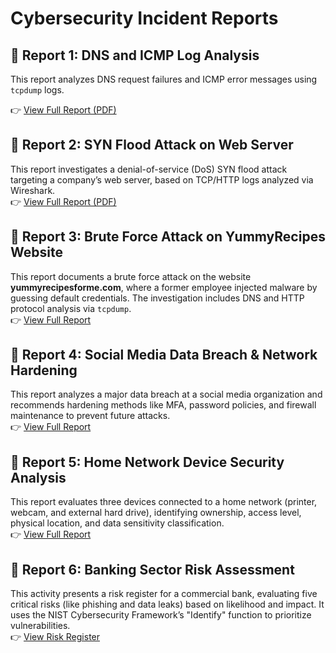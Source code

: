# Cybersecurity Incident Reports

## 📄 Report 1: DNS and ICMP Log Analysis

This report analyzes DNS request failures and ICMP error messages using `tcpdump` logs.

👉 [View Full Report (PDF)](./Incident_report_network_analysis/Cybersecurity_Incident_Report_Network_Traffic_Analysis.pdf)

## 📄 Report 2: SYN Flood Attack on Web Server
This report investigates a denial-of-service (DoS) SYN flood attack targeting a company’s web server, based on TCP/HTTP logs analyzed via Wireshark.  
👉 [View Full Report (PDF)](./Analyze_network_attack/Cybersecurity-Incident-Report-Analyze-network-Attacks.pdf)


## 📄 Report 3: Brute Force Attack on YummyRecipes Website
This report documents a brute force attack on the website **yummyrecipesforme.com**, where a former employee injected malware by guessing default credentials. The investigation includes DNS and HTTP protocol analysis via `tcpdump`.  
👉 [View Full Report](./Incident_Report_BruteForce)

## 📄 Report 4: Social Media Data Breach & Network Hardening
This report analyzes a major data breach at a social media organization and recommends hardening methods like MFA, password policies, and firewall maintenance to prevent future attacks.  
👉 [View Full Report ](./Incident_Report_SocialMedia_DataBreach)

## 📄 Report 5: Home Network Device Security Analysis
This report evaluates three devices connected to a home network (printer, webcam, and external hard drive), identifying ownership, access level, physical location, and data sensitivity classification.  
👉 [View Full Report ](./home-network-asset-management)

## 📄 Report 6: Banking Sector Risk Assessment
This activity presents a risk register for a commercial bank, evaluating five critical risks (like phishing and data leaks) based on likelihood and impact. It uses the NIST Cybersecurity Framework’s "Identify" function to prioritize vulnerabilities.  
👉 [View Risk Register ](./risk-assessment/)

